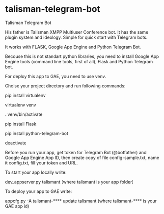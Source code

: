 # talisman-telegram-bot

Talisman Telegram Bot

His father is Talisman XMPP Multiuser Conference bot. It has the same plugin system and ideology. Simple for quick start with Telegram bots.

It works with FLASK, Google App Engine and Python Telegram Bot.

Becouse this is not standart python libraries, you need to install Google App Engine tools (command line tools, first of all), Flask and Python Telegram bot. 

For deploy this app to GAE, you need to use venv. 

Choise your project directory and run following commands:

pip install virtualenv


virtualenv venv


. venv/bin/activate


pip install Flask


pip install python-telegram-bot


deactivate

Before you run your app, get token for Telegram Bot (@botfather) and Google App Engine App ID, then create copy of file config-sample.txt, name it config.txt, fill your token and URL.

To start your app locally write:

dev_appserver.py talismant (where talismant is your app folder)

To deploy your app to GAE write:

appcfg.py -A talismant-**** update talismant (where talismant-**** is your GAE app id)